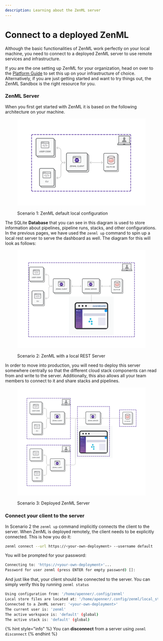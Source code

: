 ```yaml
---
description: Learning about the ZenML server
---
```


# Connect to a deployed ZenML

Although the basic functionalities of ZenML work perfectly on your local machine, you need to connect to a deployed ZenML server to use remote services and infrastructure.

If you are the one setting up ZenML for your organization, head on over to the [Platform Guide](../../platform-guide/set-up-your-mlops-platform/) to set this up on your infrastructure of choice. Alternatively, if you are just getting started and want to try things out, the ZenML Sandbox is the right resource for you.

### ZenML Server

When you first get started with ZenML it is based on the following architecture on your machine.

<figure><img src="../../.gitbook/assets/Scenario1.png" alt="" width="563"><figcaption><p>Scenario 1: ZenML default local configuration</p></figcaption></figure>

The SQLite **Database** that you can see in this diagram is used to store information about pipelines, pipeline runs, stacks, and other configurations. In the previous pages, we have used the `zenml up` command to spin up a local rest server to serve the dashboard as well. The diagram for this will look as follows:

<figure><img src="../../.gitbook/assets/Scenario2.png" alt="" width="563"><figcaption><p>Scenario 2: ZenML with a local REST Server</p></figcaption></figure>

In order to move into production, you will need to deploy this server somewhere centrally so that the different cloud stack components can read from and write to the server. Additionally, this also allows all your team members to connect to it and share stacks and pipelines.

<figure><img src="../../.gitbook/assets/Scenario3.png" alt="" width="563"><figcaption><p>Scenario 3: Deployed ZenML Server</p></figcaption></figure>

### Connect your client to the server

In Scenario 2 the `zenml up` command implicitly connects the client to the server. When ZenML is deployed remotely, the client needs to be explicitly connected. This is how you do it:

```bash
zenml connect --url https://<your-own-deployment> --username default
```

You will be prompted for your password:

```bash
Connecting to: 'https://<your-own-deployment>'...
Password for user zenml (press ENTER for empty password) []:
```

And just like that, your client should be connected to the server. You can simply verify this by running `zenml status`

```bash
Using configuration from: '/home/apenner/.config/zenml'
Local store files are located at: '/home/apenner/.config/zenml/local_stores'
Connected to a ZenML server: '<your-own-deployment>'
The current user is: 'zenml'
The active workspace is: 'default' (global)
The active stack is: 'default' (global)
```

{% hint style="info" %}
You can **disconnect** from a server using `zenml disconnect`
{% endhint %}
